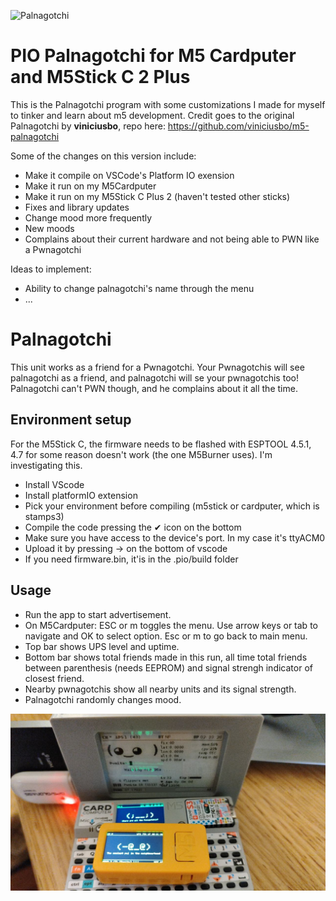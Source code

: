 ![Palnagotchi](https://github.com/sduenasg/pio_palnagotchi/blob/main/palstick.gif?raw=true)
# PIO Palnagotchi for M5 Cardputer and M5Stick C 2 Plus

This is the Palnagotchi program with some customizations I made for myself to tinker and learn about m5 development. Credit goes to the original Palnagotchi by **viniciusbo**, repo here: https://github.com/viniciusbo/m5-palnagotchi

Some of the changes on this version include:
- Make it compile on VSCode's Platform IO exension
- Make it run on my M5Cardputer
- Make it run on my M5Stick C Plus 2 (haven't tested other sticks)
- Fixes and library updates
- Change mood more frequently
- New moods
- Complains about their current hardware and not being able to PWN like a Pwnagotchi

Ideas to implement:
- Ability to change palnagotchi's name through the menu
- ...

# Palnagotchi

This unit works as a friend for a Pwnagotchi. Your Pwnagotchis will see palnagotchi as a friend, and palnagotchi will se your pwnagotchis too! Palnagotchi can't PWN though, and he complains about it all the time.

## Environment setup

For the M5Stick C, the firmware needs to be flashed with ESPTOOL 4.5.1, 4.7 for some reason doesn't work (the one M5Burner uses). I'm investigating this.

- Install VScode
- Install platformIO extension
- Pick your environment before compiling (m5stick or cardputer, which is stamps3)
- Compile the code pressing the ✔ icon on the bottom
- Make sure you have access to the device's port. In my case it's ttyACM0
- Upload it by pressing → on the bottom of vscode
- If you need firmware.bin, it'is in the .pio/build folder

## Usage
- Run the app to start advertisement.
- On M5Cardputer: ESC or m toggles the menu. Use arrow keys or tab to navigate and OK to select option. Esc or m to go back to main menu.
- Top bar shows UPS level and uptime.
- Bottom bar shows total friends made in this run, all time total friends between parenthesis (needs EEPROM) and signal strengh indicator of closest friend.
- Nearby pwnagotchis show all nearby units and its signal strength.
- Palnagotchi randomly changes mood.

![Palnagotchi](https://github.com/sduenasg/pio_palnagotchi/blob/main/pwns2.jpg?raw=true)